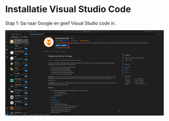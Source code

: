 # Installatie Visual Studio Code

Stap 1: Ga naar Google en geef Visual Studio code in.

![Tux, the Linux mascot](/images/test.png)
